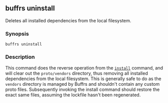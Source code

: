 ## buffrs uninstall

Deletes all installed dependencies from the local filesystem.

### Synopsis

`buffrs uninstall`

### Description

This command does the reverse operation from the
[`install`](buffrs-uninstall.md) command, and will clear out the `proto/vendors`
directory, thus removing all installed dependencies from the local filesystem. This
is generally safe to do as the `vendors` directory is managed by Buffrs and
shouldn't contain any custom proto files. Subsequently invoking the install
command should restore the exact same files, assuming the lockfile hasn't been
regenerated.
